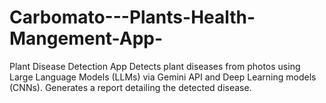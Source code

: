 # Carbomato---Plants-Health-Mangement-App-
Plant Disease Detection App  Detects plant diseases from photos using Large Language Models (LLMs) via Gemini API and Deep Learning models (CNNs). Generates a report detailing the detected disease.
